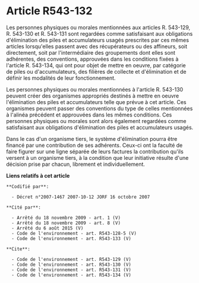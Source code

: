 # Article R543-132

Les personnes physiques ou morales mentionnées aux articles R. 543-129, R. 543-130 et R. 543-131 sont regardées comme
satisfaisant aux obligations d'élimination des piles et accumulateurs usagés prescrites par ces mêmes articles lorsqu'elles
passent avec des récupérateurs ou des affineurs, soit directement, soit par l'intermédiaire des groupements dont elles sont
adhérentes, des conventions, approuvées dans les conditions fixées à l'article R. 543-134, qui ont pour objet de mettre en
oeuvre, par catégorie de piles ou d'accumulateurs, des filières de collecte et d'élimination et de définir les modalités de
leur fonctionnement.

Les personnes physiques ou morales mentionnées à l'article R. 543-130 peuvent créer des organismes appropriés destinés à
mettre en oeuvre l'élimination des piles et accumulateurs telle que prévue à cet article. Ces organismes peuvent passer des
conventions du type de celles mentionnées à l'alinéa précédent et approuvées dans les mêmes conditions. Ces personnes
physiques ou morales sont alors également regardées comme satisfaisant aux obligations d'élimination des piles et
accumulateurs usagés.

Dans le cas d'un organisme tiers, le système d'élimination pourra être financé par une contribution de ses adhérents. Ceux-ci
ont la faculté de faire figurer sur une ligne séparée de leurs factures la contribution qu'ils versent à un organisme tiers,
à la condition que leur initiative résulte d'une décision prise par chacun, librement et individuellement.

**Liens relatifs à cet article**

	**Codifié par**:

	  - Décret n°2007-1467 2007-10-12 JORF 16 octobre 2007

	**Cité par**:

	  - Arrêté du 18 novembre 2009 - art. 1 (V)
	  - Arrêté du 18 novembre 2009 - art. 8 (V)
	  - Arrêté du 6 août 2015 (V)
	  - Code de l'environnement - art. R543-128-5 (V)
	  - Code de l'environnement - art. R543-133 (V)

	**Cite**:

	  - Code de l'environnement - art. R543-129 (V)
	  - Code de l'environnement - art. R543-130 (V)
	  - Code de l'environnement - art. R543-131 (V)
	  - Code de l'environnement - art. R543-134 (V)
